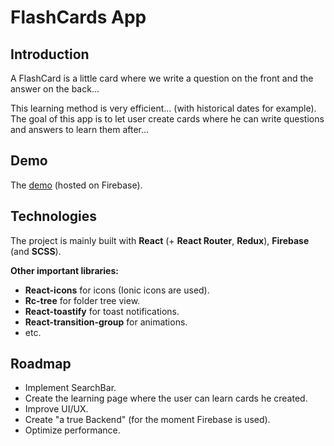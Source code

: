 # FlashCards App

## Introduction
A FlashCard is a little card where we write a question on the front and the answer on the back...

This learning method is very efficient... (with historical dates for example).
The goal of this app is to let user create cards where he can write questions and answers to learn them after...

## Demo
The [demo](https://flashcards-app-1f705.web.app/) (hosted on Firebase). 

## Technologies
The project is mainly built with **React** (+ **React Router**, **Redux**), **Firebase** (and **SCSS**).

**Other important libraries:**
- **React-icons** for icons (Ionic icons are used).
- **Rc-tree** for folder tree view.
- **React-toastify** for toast notifications.
- **React-transition-group** for animations.
- etc.

## Roadmap
- Implement SearchBar.
- Create the learning page where the user can learn cards he created.
- Improve UI/UX.
- Create "a true Backend" (for the moment Firebase is used).
- Optimize performance.
